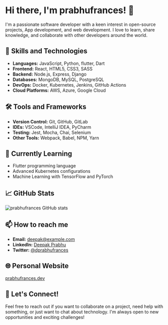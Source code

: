 # Hi there, I'm prabhufrances! 👋

I'm a passionate software developer with a keen interest in open-source projects, App development, and web development. I love to learn, share knowledge, and collaborate with other developers around the world.

## 🚀 Skills and Technologies

- **Languages:** JavaScript, Python, flutter, Dart
- **Frontend:** React, HTML5, CSS3, SASS
- **Backend:** Node.js, Express, Django
- **Databases:** MongoDB, MySQL, PostgreSQL
- **DevOps:** Docker, Kubernetes, Jenkins, GitHub Actions
- **Cloud Platforms:** AWS, Azure, Google Cloud

## 🛠 Tools and Frameworks

- **Version Control:** Git, GitHub, GitLab
- **IDEs:** VSCode, IntelliJ IDEA, PyCharm
- **Testing:** Jest, Mocha, Chai, Selenium
- **Other Tools:** Webpack, Babel, NPM, Yarn

## 🌱 Currently Learning

- Flutter programming language
- Advanced Kubernetes configurations
- Machine Learning with TensorFlow and PyTorch

## 📈 GitHub Stats

![prabhufrances GitHub stats](https://github-readme-stats.vercel.app/api?username=dprabhufrances&show_icons=true&theme=radical)

## 📫 How to reach me

- **Email:** [deepak@example.com](mailto:prabhufrances@example.com)
- **LinkedIn:** [Deepak Prabhu](https://linkedin.com/in/prabhufrances)
- **Twitter:** [@dprabhufrances](https://twitter.com/dprabhufrances)

## 🌐 Personal Website

[prabhufrances.dev](https://prabhufrances.dev)

## 💬 Let's Connect!

Feel free to reach out if you want to collaborate on a project, need help with something, or just want to chat about technology. I'm always open to new opportunities and exciting challenges!
